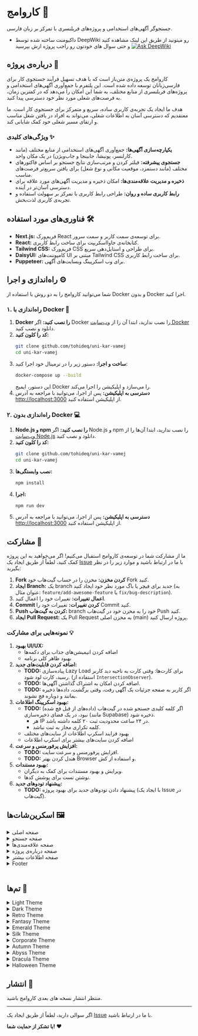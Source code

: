 # کاروامج 🚀

جستجوگر آگهی‌های استخدامی و پروژه‌های فریلنسری با تمرکز بر زبان فارسی.

- داکیومنت ساخته شده توسط DeepWiki رو میتونید از طریق این لینک مشاهده کنید و حتی سوال های خودتون رو راجب پروژه ازش بپرسید
  [![Ask DeepWiki](https://deepwiki.com/badge.svg)](https://deepwiki.com/TohidEq/uni-kar-vamej)

## درباره‌ی پروژه 🧐

کاروامج یک پروژه‌ی متن‌باز است که با هدف تسهیل فرآیند جستجوی کار برای فارسی‌زبانان توسعه داده شده است. این پلتفرم با جمع‌آوری آگهی‌های استخدامی و پروژه‌های فریلنسری از منابع مختلف، به شما این امکان را می‌دهد که در کمترین زمان، به فرصت‌های شغلی مورد نظر خود دسترسی پیدا کنید.

هدف ما ایجاد یک تجربه‌ی کاربری ساده، سریع و متمرکز برای جستجوی کار است. ما معتقدیم که دسترسی آسان به اطلاعات شغلی، می‌تواند به افراد در یافتن شغل مناسب و ارتقای مسیر شغلی خود کمک شایانی کند.

### ویژگی‌های کلیدی ✨

- **یکپارچه‌سازی آگهی‌ها:** جمع‌آوری آگهی‌های استخدامی از منابع مختلف (مانند کارلنسر، پونیشا، جابینجا و جاب‌ویژن) در یک مکان واحد.
- **جستجوی پیشرفته:** فیلتر کردن و مرتب‌سازی نتایج جستجو بر اساس فاکتورهای مختلف (مانند دستمزد، موقعیت مکانی و نوع شغل) برای یافتن سریع‌تر فرصت‌های مناسب.
- **ذخیره و مدیریت علاقه‌مندی‌ها:** امکان ذخیره و مدیریت آگهی‌های مورد علاقه برای دسترسی آسان‌تر در آینده.
- **رابط کاربری ساده و روان:** طراحی رابط کاربری با تمرکز بر سهولت استفاده و تجربه‌ی کاربری لذت‌بخش.

## فناوری‌های مورد استفاده 🛠️

- **Next.js:** فریم‌ورک React برای توسعه‌ی سمت کاربر و سمت سرور.
- **React:** کتابخانه‌ی جاوااسکریپت برای ساخت رابط کاربری.
- **Tailwind CSS:** فریم‌ورک CSS برای طراحی و استایل‌دهی سریع.
- **DaisyUI:** کامپوننت‌های UI مبتنی بر Tailwind CSS برای ساخت رابط کاربری.
- **Puppeteer:** برای وب اسکرپینگ وبسایت‌های آگهی.

## راه‌اندازی و اجرا ⚙️

شما می‌توانید کاروامج را به دو روش با استفاده از Docker و بدون Docker اجرا کنید.

### ۱. راه‌اندازی با Docker 🐳

1.  **Docker را نصب کنید:** اگر Docker را نصب ندارید، ابتدا آن را از [وب‌سایت Docker](https://www.docker.com/) دانلود و نصب کنید.
2.  **کد را کلون کنید:**
    ```bash
    git clone github.com/tohideq/uni-kar-vamej
    cd uni-kar-vamej
    ```
3.  **ساخت و اجرا:** دستور زیر را در ترمینال خود اجرا کنید:
    ```bash
    docker-compose up --build
    ```
    این دستور، ایمیج Docker را می‌سازد و اپلیکیشن را اجرا می‌کند.
4.  **دسترسی به اپلیکیشن:** پس از اجرا، می‌توانید با مراجعه به آدرس <http://localhost:3000> از اپلیکیشن استفاده کنید.

### ۲. راه‌اندازی بدون Docker 💻

1.  **Node.js و npm را نصب کنید:** اگر Node.js و npm را نصب ندارید، ابتدا آن‌ها را از [وب‌سایت Node.js](https://nodejs.org/) دانلود و نصب کنید.
2.  **کد را کلون کنید:**
    ```bash
    git clone github.com/tohideq/uni-kar-vamej
    cd uni-kar-vamej
    ```
3.  **نصب وابستگی‌ها:**
    ```bash
    npm install
    ```
4.  **اجرا:**
    ```bash
    npm run dev
    ```
5.  **دسترسی به اپلیکیشن:** پس از اجرا، می‌توانید با مراجعه به آدرس <http://localhost:3000> از اپلیکیشن استفاده کنید.

## مشارکت 🙏

ما از مشارکت شما در توسعه‌ی کاروامج استقبال می‌کنیم! اگر می‌خواهید به این پروژه کمک کنید، لطفاً از طریق ایجاد یک [Issue](https://github.com/tohideq/uni-kar-vamej/issues) با ما در ارتباط باشید و موارد زیر را در نظر بگیرید:

1.  **Fork کردن مخزن:** مخزن را در حساب گیت‌هاب خود Fork کنید.
2.  **ایجاد Branch:** یک branch جدید برای فیچر یا باگ مورد نظر خود ایجاد کنید (به عنوان مثال: `feature/add-awesome-feature` یا `fix/bug-description`).
3.  **اعمال تغییرات:** تغییرات خود را اعمال کنید.
4.  **Commit کردن تغییرات:** تغییرات خود را Commit کنید.
5.  **Push کردن به گیت‌هاب:** branch خود را به مخزن خود در گیت‌هاب Push کنید.
6.  **ایجاد Pull Request:** یک Pull Request به مخزن اصلی (main) پروژه ارسال کنید.

### نمونه‌هایی برای مشارکت 💡

1.  **بهبود UI/UX:**
    - اضافه کردن انیمیشن‌های جذاب برای دکمه‌ها
    - بهبود ظاهر کلی برنامه
2.  **اضافه کردن قابلیت‌های جدید:**
    - **TODO:** پیاده‌سازی Lazy Load برای کارت‌ها: وقتی کارت به ناحیه دید کاربر رسید، کارت لود شود. (استفاده از `IntersectionObserver`).
    - **TODO:** اضافه کردن امکان به اشتراک گذاشتن آگهی‌ها.
    - **TODO:** اگر کاربر به صفحه جزئیات یک آگهی رفت، وقتی برگشت، داده‌ها ذخیره بمانند و دوباره فچ نشوند.
3.  **بهبود اسکرپینگ اطلاعات:**
    - **TODO:** اگر کلمه کلیدی جستجو شده در گیت‌هاب (داده‌های از قبل فچ شده) نبود، در یک فضای ذخیره‌سازی (مانند Supabase) ذخیره شود.
      - هر IP در ۲۴ ساعت محدودیت ثبت ۲۰ کلمه داشته باشد.
      - کلمه تکراری مجاز به ثبت نباشد.
    - بهبود فرایند اسکرپ اطلاعات از سایت‌های مختلف
    - اضافه کردن سایت‌های بیشتر برای اسکرپ اطلاعات
4.  **افزایش پرفورمنس و سرعت:**
    - **TODO:** افزایش پرفورمنس و سرعت سایت.
    - **TODO:** هندل کردن بهتر Browser و استفاده از کش.
5.  **بهبود مستندات:**
    - ویرایش و بهبود مستندات برای کمک به دیگران.
    - نوشتن تست برای پوشش کد‌ها.
6.  **پیشنهاد تودوهای جدید:**
    - **TODO:** پیشنهاد دادن تودوهای جدید برای بهبود پروژه (با ایجاد یک Issue در گیت‌هاب).

## اسکرین‌شات‌ها 🖼️

<details>
  <summary>صفحه اصلی</summary>
  <img src="https://github.com/tohideq/uni-kar-vamej/blob/main/screenshots/home.png" alt="صفحه اصلی کاروامج" width="700"/>
</details>

<details>
  <summary>صفحه جستجو</summary>
  <img src="https://github.com/tohideq/uni-kar-vamej/blob/main/screenshots/search.png" alt="صفحه جستجو نتایج" width="700"/>
</details>

<details>
  <summary>صفحه علاقه‌مندی‌ها</summary>
  <img src="https://github.com/tohideq/uni-kar-vamej/blob/main/screenshots/favorites.png" alt="صفحه علاقه‌مندی‌ها" width="700"/>
</details>

<details>
  <summary>صفحه درباره‌ی پروژه</summary>
  <img src="https://github.com/tohideq/uni-kar-vamej/blob/main/screenshots/about.png" alt="صفحه درباره پروژه" width="700"/>
</details>

<details>
  <summary>صفحه اطلاعات بیشتر</summary>
  <img src="https://github.com/tohideq/uni-kar-vamej/blob/main/screenshots/one-result.png" alt="صفحه جزییات آگهی" width="700"/>
</details>

<details>
  <summary>Footer</summary>
  <img src="https://github.com/tohideq/uni-kar-vamej/blob/main/screenshots/footer.png" alt="footer" width="700"/>
</details>

<br>

## تم‌ها 🎨

<div dir="ltr" className="grid grid-cols-4 gap-4">

<details>
  <summary>Light Theme</summary>
  <img src="https://github.com/tohideq/uni-kar-vamej/blob/main/screenshots/themes/light.png" alt="Light Theme" width="300"/>
</details>

<details>
  <summary>Dark Theme</summary>
  <img src="https://github.com/tohideq/uni-kar-vamej/blob/main/screenshots/themes/dark.png" alt="Dark Theme" width="300"/>
</details>

<details>
  <summary>Retro Theme</summary>
  <img src="https://github.com/tohideq/uni-kar-vamej/blob/main/screenshots/themes/retro.png" alt="Retro Theme" width="300"/>
</details>

<details>
  <summary>Fantasy Theme</summary>
  <img src="https://github.com/tohideq/uni-kar-vamej/blob/main/screenshots/themes/fantasy.png" alt="Fantasy Theme" width="300"/>
</details>

<details>
  <summary>Emerald Theme</summary>
  <img src="https://github.com/tohideq/uni-kar-vamej/blob/main/screenshots/themes/emerald.png" alt="Emerald Theme" width="300"/>
</details>

<details>
  <summary>Silk Theme</summary>
  <img src="https://github.com/tohideq/uni-kar-vamej/blob/main/screenshots/themes/silk.png" alt="Silk Theme" width="300"/>
</details>

<details>
  <summary>Corporate Theme</summary>
  <img src="https://github.com/tohideq/uni-kar-vamej/blob/main/screenshots/themes/corporate.png" alt="Corporate Theme" width="300"/>
</details>

<details>
  <summary>Autumn Theme</summary>
  <img src="https://github.com/tohideq/uni-kar-vamej/blob/main/screenshots/themes/autumn.png" alt="Autumn Theme" width="300"/>
</details>

<details>
  <summary>Abyss Theme</summary>
  <img src="https://github.com/tohideq/uni-kar-vamej/blob/main/screenshots/themes/abyss.png" alt="Abyss Theme" width="300"/>
</details>

<details>
  <summary>Dracula Theme</summary>
  <img src="https://github.com/tohideq/uni-kar-vamej/blob/main/screenshots/themes/dracula.png" alt="Dracula Theme" width="300"/>
</details>

<details>
  <summary>Halloween Theme</summary>
  <img src="https://github.com/tohideq/uni-kar-vamej/blob/main/screenshots/themes/halloween.png" alt="Halloween Theme" width="300"/>
</details>

</div>

## انتشار 🚀

منتظر انتشار نسخه های بعدی کاروامج باشید.



---

اگر سوالی دارید، لطفاً از طریق ایجاد یک [Issue](https://github.com/tohideq/uni-kar-vamej/issues) با ما در ارتباط باشید.

**با تشکر از حمایت شما!** ❤️
